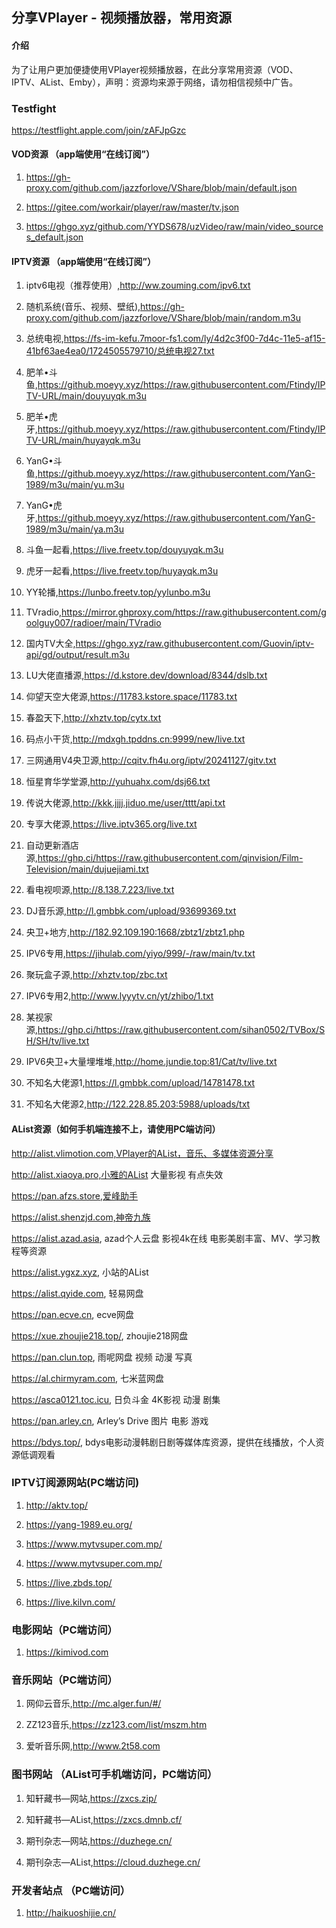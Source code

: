 ## 分享VPlayer - 视频播放器，常用资源

#### 介绍
为了让用户更加便捷使用VPlayer视频播放器，在此分享常用资源（VOD、IPTV、AList、Emby），声明：资源均来源于网络，请勿相信视频中广告。

### Testfight
https://testflight.apple.com/join/zAFJpGzc

#### VOD资源 （app端使用“在线订阅”）

1.  https://gh-proxy.com/github.com/jazzforlove/VShare/blob/main/default.json

2.  https://gitee.com/workair/player/raw/master/tv.json

3.  https://ghgo.xyz/github.com/YYDS678/uzVideo/raw/main/video_sources_default.json

#### IPTV资源 （app端使用“在线订阅”）

1.  iptv6电视（推荐使用）,http://ww.zouming.com/ipv6.txt

2.  随机系统(音乐、视频、壁纸),https://gh-proxy.com/github.com/jazzforlove/VShare/blob/main/random.m3u

3.  总统电视,https://fs-im-kefu.7moor-fs1.com/ly/4d2c3f00-7d4c-11e5-af15-41bf63ae4ea0/1724505579710/总统电视27.txt

4.  肥羊•斗鱼,https://github.moeyy.xyz/https://raw.githubusercontent.com/Ftindy/IPTV-URL/main/douyuyqk.m3u

5.  肥羊•虎牙,https://github.moeyy.xyz/https://raw.githubusercontent.com/Ftindy/IPTV-URL/main/huyayqk.m3u

6.  YanG•斗鱼,https://github.moeyy.xyz/https://raw.githubusercontent.com/YanG-1989/m3u/main/yu.m3u

7.  YanG•虎牙,https://github.moeyy.xyz/https://raw.githubusercontent.com/YanG-1989/m3u/main/ya.m3u

8.  斗鱼一起看,https://live.freetv.top/douyuyqk.m3u

9.  虎牙一起看,https://live.freetv.top/huyayqk.m3u

10.  YY轮播,https://lunbo.freetv.top/yylunbo.m3u

11. TVradio,https://mirror.ghproxy.com/https://raw.githubusercontent.com/goolguy007/radioer/main/TVradio

12. 国内TV大全,https://ghgo.xyz/raw.githubusercontent.com/Guovin/iptv-api/gd/output/result.m3u

13. LU大佬直播源,https://d.kstore.dev/download/8344/dslb.txt

14. 仰望天空大佬源,https://11783.kstore.space/11783.txt

15. 春盈天下,http://xhztv.top/cytx.txt

16. 码点小干货,http://mdxgh.tpddns.cn:9999/new/live.txt

17. 三网通用V4央卫源,http://cqitv.fh4u.org/iptv/20241127/gitv.txt

18. 恒星育华学堂源,http://yuhuahx.com/dsj66.txt

19. 传说大佬源,http://kkk.jjjj.jiduo.me/user/tttt/api.txt

20. 专享大佬源,https://live.iptv365.org/live.txt

21. 自动更新酒店源,https://ghp.ci/https://raw.githubusercontent.com/qinvision/Film-Television/main/dujuejiami.txt

22. 看电视呗源,http://8.138.7.223/live.txt

23. DJ音乐源,http://l.gmbbk.com/upload/93699369.txt

24. 央卫+地方,http://182.92.109.190:1668/zbtz1/zbtz1.php

25. IPV6专用,https://jihulab.com/yiyo/999/-/raw/main/tv.txt

26. 聚玩盒子源,http://xhztv.top/zbc.txt

27. IPV6专用2,http://www.lyyytv.cn/yt/zhibo/1.txt

28. 某视家源,https://ghp.ci/https://raw.githubusercontent.com/sihan0502/TVBox/SH/SH/tv/live.txt

29. IPV6央卫+大量埋堆堆,http://home.jundie.top:81/Cat/tv/live.txt

30. 不知名大佬源1,https://l.gmbbk.com/upload/14781478.txt

31. 不知名大佬源2,http://122.228.85.203:5988/uploads/txt


#### AList资源（如何手机端连接不上，请使用PC端访问）

http://alist.vlimotion.com,VPlayer的AList，音乐、多媒体资源分享

http://alist.xiaoya.pro,小雅的AList 大量影视 有点失效

https://pan.afzs.store,爱峰助手

https://alist.shenzjd.com,神帝九族

https://alist.azad.asia, azad个人云盘 影视4k在线 电影美剧丰富、MV、学习教程等资源

https://alist.ygxz.xyz, 小站的AList

https://alist.qyide.com, 轻易网盘

https://pan.ecve.cn, ecve网盘

https://xue.zhoujie218.top/, zhoujie218网盘

https://pan.clun.top, 雨呢网盘 视频 动漫 写真

https://al.chirmyram.com, 七米蓝网盘

https://asca0121.toc.icu, 日负斗金 4K影视 动漫 剧集

https://pan.arley.cn, Arley’s Drive 图片 电影 游戏

https://bdys.top/, bdys电影动漫韩剧日剧等媒体库资源，提供在线播放，个人资源低调观看

### IPTV订阅源网站(PC端访问)

1.  http://aktv.top/

2.  https://yang-1989.eu.org/

3.  https://www.mytvsuper.com.mp/

4.  https://www.mytvsuper.com.mp/

5.  https://live.zbds.top/

6.  https://live.kilvn.com/

### 电影网站（PC端访问）

1.  https://kimivod.com

### 音乐网站（PC端访问）

1.  网仰云音乐,http://mc.alger.fun/#/

2.  ZZ123音乐,https://zz123.com/list/mszm.htm

3.  爱听音乐网,http://www.2t58.com

### 图书网站 （AList可手机端访问，PC端访问）

1.  知轩藏书—网站,https://zxcs.zip/

2.  知轩藏书—AList,https://zxcs.dmnb.cf/

3.  期刊杂志—网站,https://duzhege.cn/

4.  期刊杂志—AList,https://cloud.duzhege.cn/

### 开发者站点 （PC端访问）

1.  http://haikuoshijie.cn/
